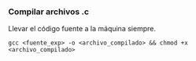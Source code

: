 ### Compilar archivos .c
Llevar el código fuente a la máquina siempre.

    gcc <fuente_exp> -o <archivo_compilado> && chmod +x <archivo_compilado>
